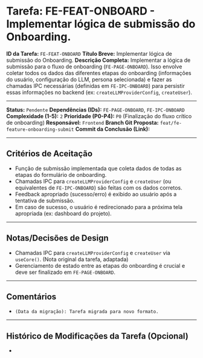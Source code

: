 # Tarefa: FE-FEAT-ONBOARD - Implementar lógica de submissão do Onboarding.

**ID da Tarefa:** `FE-FEAT-ONBOARD`
**Título Breve:** Implementar lógica de submissão do Onboarding.
**Descrição Completa:**
Implementar a lógica de submissão para o fluxo de onboarding (`FE-PAGE-ONBOARD`). Isso envolve coletar todos os dados das diferentes etapas do onboarding (informações do usuário, configuração do LLM, persona selecionada) e fazer as chamadas IPC necessárias (definidas em `FE-IPC-ONBOARD`) para persistir essas informações no backend (ex: `createLLMProviderConfig`, `createUser`).

---

**Status:** `Pendente`
**Dependências (IDs):** `FE-PAGE-ONBOARD`, `FE-IPC-ONBOARD`
**Complexidade (1-5):** `2`
**Prioridade (P0-P4):** `P0` (Finalização do fluxo crítico de onboarding)
**Responsável:** `Frontend`
**Branch Git Proposta:** `feat/fe-feature-onboarding-submit`
**Commit da Conclusão (Link):**

---

## Critérios de Aceitação
- Função de submissão implementada que coleta dados de todas as etapas do formulário de onboarding.
- Chamadas IPC para `createLLMProviderConfig` e `createUser` (ou equivalentes de `FE-IPC-ONBOARD`) são feitas com os dados corretos.
- Feedback apropriado (sucesso/erro) é exibido ao usuário após a tentativa de submissão.
- Em caso de sucesso, o usuário é redirecionado para a próxima tela apropriada (ex: dashboard do projeto).

---

## Notas/Decisões de Design
- Chamadas IPC para `createLLMProviderConfig` e `createUser` via `useCore()`. (Nota original da tarefa, adaptada)
- Gerenciamento de estado entre as etapas do onboarding é crucial e deve ser finalizado em `FE-PAGE-ONBOARD`.

---

## Comentários
- `(Data da migração): Tarefa migrada para novo formato.`

---

## Histórico de Modificações da Tarefa (Opcional)
-
